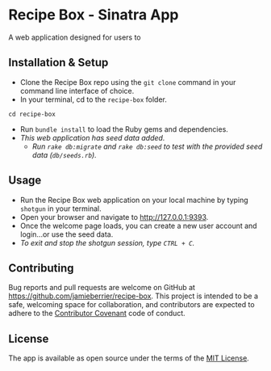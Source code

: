 # Recipe Box - Sinatra App

A web application designed for users to


## Installation & Setup

* Clone the Recipe Box repo using the `git clone` command in your command line interface of choice.
* In your terminal, cd to the `recipe-box` folder.
```
cd recipe-box
```
* Run `bundle install` to load the Ruby gems and dependencies.
* _This web application has seed data added._
  - _Run `rake db:migrate` and `rake db:seed` to test with the provided seed data (`db/seeds.rb`)._

## Usage

* Run the Recipe Box web application on your local machine by typing `shotgun` in your terminal.
* Open your browser and navigate to http://127.0.0.1:9393.
* Once the welcome page loads, you can create a new user account and login...or use the seed data.
* _To exit and stop the shotgun session, type `CTRL + C`._

## Contributing

Bug reports and pull requests are welcome on GitHub at https://github.com/jamieberrier/recipe-box. This project is intended to be a safe, welcoming space for collaboration, and contributors are expected to adhere to the [Contributor Covenant](http://contributor-covenant.org) code of conduct.

## License

The app is available as open source under the terms of the [MIT License](https://opensource.org/licenses/MIT).
